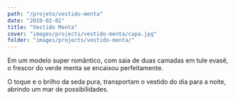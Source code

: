 ```yaml
---
path: "/projeto/vestido-menta"
date: "2019-02-02"
title: "Vestido Menta"
cover: "images/projects/vestido-menta/capa.jpg"
folder: "images/projects/vestido-menta/"
---
```


Em um modelo super romântico, com saia de duas camadas em tule evasê, o frescor do verde menta se encaixou perfeitamente.

O toque e o brilho da seda pura, transportam o vestido do dia para a noite, abrindo um mar de possibilidades.
